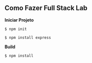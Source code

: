 ## Como Fazer Full Stack Lab

**Iniciar Projeto**

` $ npm init
`

` $ npm install express
`

**Build**

` $ npm install
`